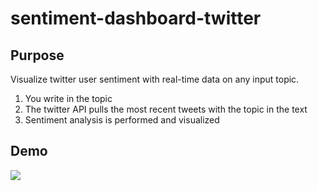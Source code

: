 # sentiment-dashboard-twitter

## Purpose
Visualize twitter user sentiment with real-time data on any input topic.
1. You write in the topic
2. The twitter API pulls the most recent tweets with the topic in the text
3. Sentiment analysis is performed and visualized

## Demo
![](https://github.com/sentiment-dashboard-twitter/sentiment-dashboard-demo.gif)
